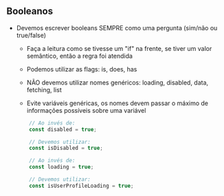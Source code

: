 ## Booleanos

* Devemos escrever booleans SEMPRE como uma pergunta (sim/não ou true/false)

    - Faça a leitura como se tivesse um "if" na frente, se tiver um valor semântico, então a regra foi atendida

    - Podemos utilizar as flags: is, does, has

    - NÃO devemos utilizar nomes genéricos: loading, disabled, data, fetching, list

    - Evite variáveis genéricas, os nomes devem passar o máximo de informações possíveis sobre uma variável

    ```js
        // Ao invés de:
        const disabled = true;

        // Devemos utilizar:
        const isDisabled = true;

        // Ao invés de:
        const loading = true;

        // Devemos utilizar:
        const isUserProfileLoading = true;
    ```
